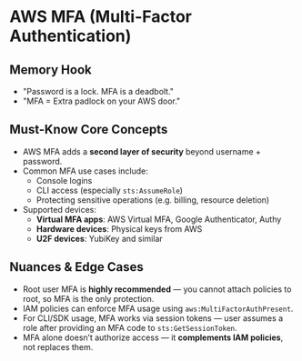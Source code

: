 # AWS MFA (Multi-Factor Authentication)

## Memory Hook
- "Password is a lock. MFA is a deadbolt."
- "MFA = Extra padlock on your AWS door."

## Must-Know Core Concepts
- AWS MFA adds a **second layer of security** beyond username + password.
- Common MFA use cases include:
  - Console logins
  - CLI access (especially `sts:AssumeRole`)
  - Protecting sensitive operations (e.g. billing, resource deletion)
- Supported devices:
  - **Virtual MFA apps**: AWS Virtual MFA, Google Authenticator, Authy
  - **Hardware devices**: Physical keys from AWS
  - **U2F devices**: YubiKey and similar

## Nuances & Edge Cases
- Root user MFA is **highly recommended** — you cannot attach policies to root, so MFA is the only protection.
- IAM policies can enforce MFA usage using `aws:MultiFactorAuthPresent`.
- For CLI/SDK usage, MFA works via session tokens — user assumes a role after providing an MFA code to `sts:GetSessionToken`.
- MFA alone doesn’t authorize access — it **complements IAM policies**, not replaces them.
